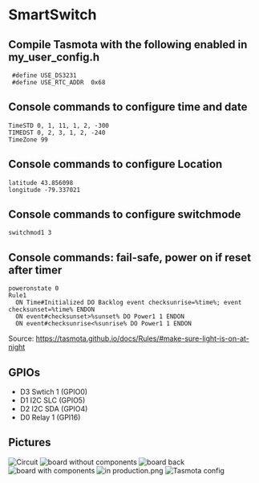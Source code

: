 # SmartSwitch

## Compile Tasmota with the following enabled in my_user_config.h
```
 #define USE_DS3231
 #define USE_RTC_ADDR  0x68
```


## Console commands to configure time and date
```
TimeSTD 0, 1, 11, 1, 2, -300
TIMEDST 0, 2, 3, 1, 2, -240
TimeZone 99
```

## Console commands to configure Location
```
latitude 43.856098
longitude -79.337021
```

## Console commands to configure switchmode 
```
switchmod1 3
```

## Console commands: fail-safe, power on if reset after timer
```
poweronstate 0
Rule1
  ON Time#Initialized DO Backlog event checksunrise=%time%; event checksunset=%time% ENDON
  ON event#checksunset>%sunset% DO Power1 1 ENDON
  ON event#checksunrise<%sunrise% DO Power1 1 ENDON
```
Source: https://tasmota.github.io/docs/Rules/#make-sure-light-is-on-at-night


## GPIOs
* D3 Swtich 1 (GPIO0)
* D1 I2C SLC  (GPIO5)
* D2 I2C SDA  (GPIO4)
* D0 Relay 1  (GPI16)

## Pictures
![Circuit](https://github.com/fsarwari/streetlight/blob/master/circuit.png?raw=true)
![board without components](https://github.com/fsarwari/streetlight/blob/master/board-1.png?raw=true)
![board back](https://github.com/fsarwari/streetlight/blob/master/board-2.png?raw=true)
![board with components](https://github.com/fsarwari/streetlight/blob/master/board-3.png?raw=true)
![in production.png](https://github.com/fsarwari/streetlight/blob/master/in-production.png?raw=true)
![Tasmota config](https://github.com/fsarwari/streetlight/blob/master/Tasmota-config.png?raw=true)

